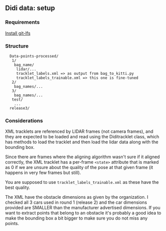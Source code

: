 ## Didi data: setup

### Requirements

[Install git-lfs](https://github.com/git-lfs/git-lfs/wiki/Installation)

### Structure

```release2/ \
  Data-points-processed/
   1/
    bag_name/
     lidar/...
     tracklet_labels.xml => as output from bag_to_kitti.py
     tracklet_labels_trainable.xml => this one is fine-tuned
   2/
    bag_names/...
   3/
    bag_names/...
   test/
    ...
  release3/
```

### Considerations

XML tracklets are referenced by LIDAR frames (not camera frames), and they are expected to be loaded and read using the Diditracklet class, which has methods to load the tracklet and then load the lidar data along with the bounding box.

Since there are frames where the aligning algorithm wasn't sure if it aligned correctly, the XML tracklet has a per-frame `<state>` attribute that is marked as 0 if we are unsure about the quality of the pose at that given frame (it happens in very few frames but still).

You are supposed to use `tracklet_labels_trainable.xml` as these have the best quality.

The XML have the obstacle dimensions as given by the organization. I checked all 3 cars used in round 1 (release 2) and the car dimensions provided are SMALLER than the manufacturer advertised dimensions. If you want to extract points that belong to an obstacle it's probably a good idea to make the bounding box a bit bigger to make sure you do not miss any points.
